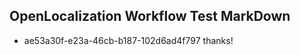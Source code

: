 ## OpenLocalization Workflow Test MarkDown
* ae53a30f-e23a-46cb-b187-102d6ad4f797 thanks!

<!--HONumber=Jul16_HO4-->


